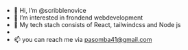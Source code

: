 - 👋 Hi, I’m @scribblenovice
- 👀 I’m interested in frondend webdevelopment
- 🌱 My tech stach consists of React, tailwindcss and Node js
- 
- 📫 you can reach me via pasomba41@gmail.com
<!---
scribblenovice/scribblenovice is a ✨ special ✨ repository because its `README.md` (this file) appears on your GitHub profile.
You can click the Preview link to take a look at your changes.
--->
